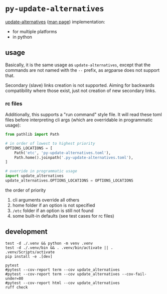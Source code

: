 # `py-update-alternatives`

[update-alternatives][debian wiki] ([man page][man page]) implementation:

* for multiple platforms
* in python

[debian wiki]: https://wiki.debian.org/DebianAlternatives
[man page]: https://man7.org/linux/man-pages/man1/update-alternatives.1.html

## usage

Basically, it is the same usage as `update-alternatives`,
except that the commands are not named with the `--` prefix,
as argparse does not support that.

Secondary (slave) links creation is not supported.
Aiming for backwards compatibility where those exist,
just not creation of new secondary links.

### rc files

Additionally, this supports a "run command" style file.
It will read these toml files before interpreting cli args
(which are overridable in programmatic usage):

```python
from pathlib import Path

# in order of lowest to highest priority
OPTIONS_LOCATIONS = [
    Path('etc', 'py-update-alternatives.toml'),
    Path.home().joinpath('.py-update-alternatives.toml'),
]

# override in programmatic usage
import update_alternatives
update_alternatives.OPTIONS_LOCATIONS = OPTIONS_LOCATIONS
```

the order of priority
 
1. cli arguments override all others
2. home folder if an option is not specified
3. `/etc` folder if an option is still not found
4. some built-in defaults (see test cases for rc files)  


## development

```shell
test -d ./.venv && python -m venv .venv
test -d ./.venv/bin && . .venv/bin/activate || . .venv/Scripts/activate
pip install -e .[dev]
```

```shell
pytest
#pytest --cov-report term --cov update_alternatives
#pytest --cov-report term --cov update_alternatives --cov-fail-under=80
#pytest --cov-report html --cov update_alternatives
ruff check
```
